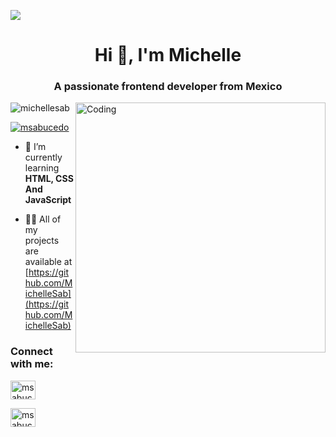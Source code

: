 <img align="center" src="https://github.com/MichelleSab/MichelleSab/blob/main/imagen%20(1).jpg"/></a>

<h1 align="center">Hi 👋, I'm Michelle</h1>
<h3 align="center">A passionate frontend developer from Mexico</h3>
<img align= "right" alt= "Coding" width= "400" src= "https://c.tenor.com/2PB70c2DvQkAAAAC/lucky-star-anime.gif">

<p align="left"> <img src="https://komarev.com/ghpvc/?username=michellesab&label=Profile%20views&color=0e75b6&style=flat" alt="michellesab" /> </p>

<p align="left"> <a href="https://twitter.com/msabucedo" target="blank"><img src="https://img.shields.io/twitter/follow/msabucedo?logo=twitter&style=for-the-badge" alt="msabucedo" /></a> </p>

- 🌱 I’m currently learning **HTML, CSS And JavaScript**

- 👨‍💻 All of my projects are available at [https://github.com/MichelleSab](https://github.com/MichelleSab)


<h3 align="left">Connect with me:</h3>
<p align="left">
<a href="https://twitter.com/msabucedo" target="blank"><img align="center" src="https://raw.githubusercontent.com/rahuldkjain/github-profile-readme-generator/master/src/images/icons/Social/twitter.svg" alt="msabucedo" height="30" width="40" /></a>
</p>

<p align="left">
<a href="[https://twitter.com/msabucedo](https://www.linkedin.com/in/michelle-sabucedo-3b5733248/)" target="blank"><img align="center" src="https://raw.githubusercontent.com/rahuldkjain/github-profile-readme-generator/master/src/images/icons/Social/twitter.svg" alt="msabucedo" height="30" width="40" /></a>
</p>

